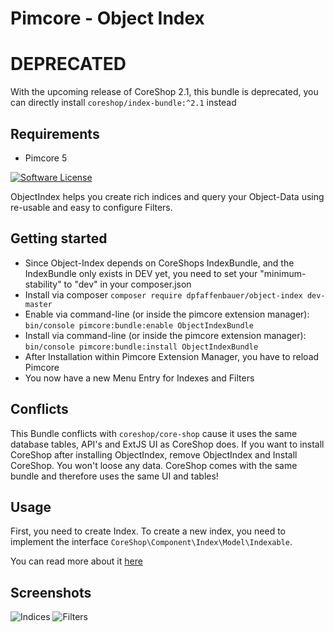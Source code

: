 # Pimcore - Object Index

# DEPRECATED
With the upcoming release of CoreShop 2.1, this bundle is deprecated, you can directly install `coreshop/index-bundle:^2.1` instead

## Requirements
 - Pimcore 5

[![Software License](https://img.shields.io/badge/license-GPLv3-brightgreen.svg?style=flat)](LICENSE.md)

ObjectIndex helps you create rich indices and query your Object-Data using re-usable and easy to configure Filters.

## Getting started
 * Since Object-Index depends on CoreShops IndexBundle, and the IndexBundle only exists in DEV yet, you need to set your "minimum-stability" to "dev" in your composer.json
 * Install via composer ```composer require dpfaffenbauer/object-index dev-master```
 * Enable via command-line (or inside the pimcore extension manager): ```bin/console pimcore:bundle:enable ObjectIndexBundle```
 * Install via command-line (or inside the pimcore extension manager): ```bin/console pimcore:bundle:install ObjectIndexBundle```
 * After Installation within Pimcore Extension Manager, you have to reload Pimcore
 * You now have a new Menu Entry for Indexes and Filters

## Conflicts
This Bundle conflicts with ```coreshop/core-shop``` cause it uses the same database tables, API's and ExtJS UI as CoreShop does.
If you want to install CoreShop after installing ObjectIndex, remove ObjectIndex and Install CoreShop. You won't loose any data.
CoreShop comes with the same bundle and therefore uses the same UI and tables!

## Usage

First, you need to create Index. To create a new index, you need to implement the interface ```CoreShop\Component\Index\Model\Indexable```.

You can read more about it [here](http://www.coreshop.org/docs/2.0.0/Bundles/IndexBundle.html)

## Screenshots
![Indices](docs/index.png)
![Filters](docs/filter.png)
